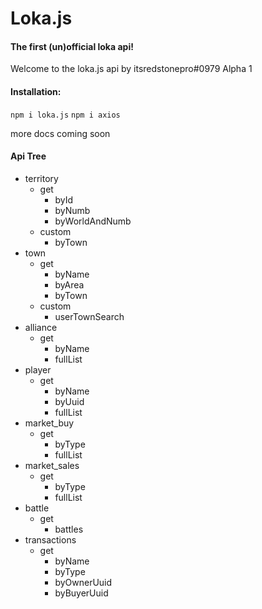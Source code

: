
# Loka.js
#### The first (un)official loka api!


Welcome to the loka.js api by itsredstonepro#0979
Alpha 1

#### Installation:
`npm i loka.js`
`npm i axios`


more docs coming soon

#### Api Tree

- territory
    - get
        - byId
        - byNumb
        - byWorldAndNumb
    - custom
        - byTown
- town
    - get
        - byName
        - byArea
        - byTown
    - custom
        - userTownSearch
- alliance
    - get
        - byName
        - fullList
- player
    - get
        - byName
        - byUuid
        - fullList
- market_buy
    - get
        - byType
        - fullList
- market_sales
    - get
        - byType
        - fullList
- battle
    - get
        - battles
- transactions
    - get
        - byName
        - byType
        - byOwnerUuid
        - byBuyerUuid